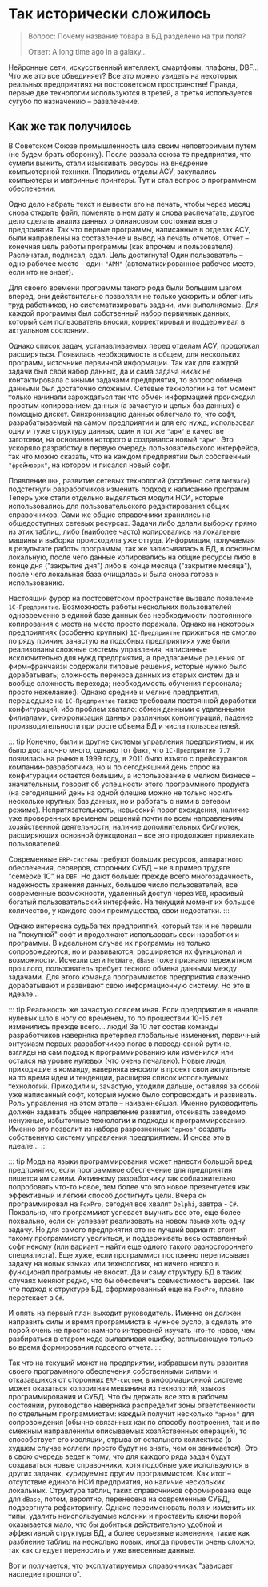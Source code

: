 # Так исторически сложилось

> Вопрос: Почему название товара в БД разделено на три поля?
>
> Ответ: A long time ago in a galaxy…

Нейронные сети, искусственный интеллект, смартфоны, плафоны, DBF… Что же это все объединяет? Все это можно увидеть на некоторых реальных предприятиях на постсоветском пространстве! Правда, первые две технологии используются в третей, а третья используется сугубо по назначению – развлечение.

## Как же так получилось

В Советском Союзе промышленность шла своим неповторимым путем (не будем брать оборонку). После развала союза те предприятия, что сумели выжить, стали изыскивать ресурсы на внедрение компьютерной техники. Плодились отделы АСУ, закупались компьютеры и матричные принтеры. Тут и стал вопрос о программном обеспечении.

Одно дело набрать текст и вывести его на печать, чтобы через месяц снова открыть файл, поменять в нем дату и снова распечатать, другое дело сделать анализ данных о финансовом состоянии всего предприятия. Так что первые программы, написанные в отделах АСУ, были направлены на составление и вывод на печать отчетов. Отчет – конечная цель работы программы (как впрочем и пользователя). Распечатал, подписал, сдал. Цель достигнута! Один пользователь – одно рабочее место – один `"АРМ"` (автоматизированное рабочее место, если кто не знает).

Для своего времени программы такого рода были большим шагом вперед, они действительно позволяли не только ускорить и облегчить труд работников, но систематизировать задачи, ими выполняемые. Для каждой программы был собственный набор первичных данных, который сам пользователь вносил, корректировал и поддерживал в актуальном состоянии.

Однако список задач, устанавливаемых перед отделам АСУ, продолжал расширяться. Появилась необходимость в общем, для нескольких программ, источнике первичной информации. Так как для каждой задачи был свой набор данных, да и сама задача никак не контактировала с иными задачами предприятия, то вопрос обмена данными был достаточно сложным. Сетевые технологии на тот момент только начинали зарождаться так что обмен информацией происходил простым копированием данных (а зачастую и целых баз данных) с помощью дискет. Синхронизацию данных облегчало то, что софт, разрабатываемый на самом предприятии и для его нужд, использовал одну и туже структуру данных, один и тот же `"арм"` в качестве заготовки, на основании которого и создавался новый `"арм"`. Это ускоряло разработку в первую очередь пользовательского интерфейса, так что можно сказать, что на каждом предприятии был собственный `"фреймворк"`, на котором и писался новый софт.

Появление `DBF`, развитие сетевых технологий (особенно сети `NetWare`) подстегнули разработчиков изменить подход к написанию программ. Теперь уже стали отдельно выделяться модули НСИ, которые использовались для пользовательского редактирования общих справочников. Сами же общие справочники хранились на общедоступных сетевых ресурсах. Задачи либо делали выборку прямо из этих таблиц, либо (наиболее часто) копировались на локальные машины и выборка происходила уже оттуда. Информация, получаемая в результате работы программы, так же записывалась в БД, в основном локальную, после чего данные копировались на общие ресурсы либо в конце дня ("закрытие дня") либо в конце месяца ("закрытие месяца"), после чего локальная база очищалась и была снова готова к использованию.

Настоящий фурор на постсоветском пространстве вызвало появление `1С-Предприятие`. Возможность работы нескольких пользователей одновременно в единой базе данных без необходимости постоянного копирования с места на место просто поражала. Однако на некоторых предприятиях (особенно крупных) `1С-Предприятие` прижиться не смогло по ряду причин: зачастую на подобных предприятиях уже были реализованы сложные системы управления, написанные исключительно для нужд предприятия, а предлагаемые решения от фирм-франчайзи содержали типовые решения, которые нужно было дорабатывать; сложность переноса данных из старых систем да и вообще сложность перехода; необходимость обучения персонала; просто нежелание:). Однако средние и мелкие предприятия, перешедшие на `1С-Предприятие` также требовали постоянной доработки конфигураций, ибо проблем хватало: обмен данными с удаленными филиалами, синхронизация данных различных конфигураций, падение производительности при росте объема БД и числа пользователей.

::: tip
Конечно, были и другие системы управления предприятием, и их было достаточно много, однако тот факт, что `1С-Предприятие 7.7` появилась на рынке в 1999 году, в 2011 было изъято с прейскурантов компании-разработчика, но и по сегодняшний день спрос на конфигурации остается большим, а использование в мелком бизнесе – значительным, говорит об успешности этого программного продукта (на сегодняшний день на одной флешке можно не только носить несколько крупных баз данных, но и работать с ними в сетевом режиме). Непритязательность, невысокий порог вхождения, наличие уже проверенных временем решений почти по всем направлениям хозяйственной деятельности, наличие дополнительных библиотек, расширяющих основной функционал – все это продолжает привлекать пользователей.

Современные `ERP-системы` требуют больших ресурсов, аппаратного обеспечения, серверов, сторонних СУБД – не в пример трудяге "семерке 1С" на `DBF`. Но дают больше: прежде всего многозадачность, надежность хранения данных, большое число пользователей, все современные возможности, удаленный доступ через `WEB`, красивый богатый пользовательский интерфейс. На текущий момент их большое количество, у каждого свои преимущества, свои недостатки.
:::

Однако интересна судьба тех предприятий, который так и не перешли на "покупной" софт и продолжают использовать свои наработки и программы. В идеальном случае их программы не только сопровождаются, но и развиваются, расширяется их функционал и возможности. Исчезли сети `NetWare`, `dBase` тоже признано пережитком прошлого, пользователь требует тесного обмена данными между задачами. Для этого команда программистов предприятия слаженно дорабатывают и развивают свою информационную систему. Но это в идеале…

::: tip
Реальность же зачастую совсем иная. Если предприятие в начале нулевых шло в ногу со временем, то по прошествии 10-15 лет изменились прежде всего… люди! За 10 лет состав команды разработчиков наверняка претерпел глобальные изменения, первичный энтузиазм первых разработчиков погас в повседневной рутине, взгляды на сам подход к  программированию или изменился или остался на уровне нулевых (что очень печально). Новые люди, приходящие в команду, наверняка вносили в проект свои актуальные на то время идеи и тенденции, расширяя список используемых технологий. Приходили и, зачастую, уходили дальше, оставляя за собой уже написанный софт, который нужно было сопровождать и развивать. Роль управления на этом этапе – наиважнейшая. Именно руководитель должен задавать общее направление развития, отсеивать заведомо ненужные, избыточные технологии и подходы к программированию. Именно это позволит из набора разрозненных `"армов"` создать собственную систему управления предприятием. И снова это в идеале…
:::

::: tip
Мода на языки программирования может нанести большой вред предприятию, если программное обеспечение для предприятия пишется им самим. Активному разработчику так соблазнительно попробовать что-то новое, тем более что это новое презентуется как эффективный и легкий способ достигнуть цели. Вчера он программировал на `FoxPro`, сегодня все хвалят `Delphi`,  завтра -  `C#`. Похвально, что программист успевает выучить все это, еще более похвально, если он успевает реализовать на новом языке хоть одну задачу. Но для самого предприятия это не лучший вариант: стоит такому программисту уволиться, и поддерживать весь оставленный софт некому (или вариант – найти еще одного такого разностороннего специалиста). Еще хуже, если программист постоянно переписывает задачу на новых языках или технологиях, но ничего нового в функционал программы не вносит. Да и саму структуру БД в таких случаях меняют редко, что бы обеспечить совместимость версий. Так что подход к структуре БД, сформированный еще на `FoxPro`, плавно перетекает в `C#`.

И опять на первый план выходит руководитель. Именно он должен направить силы и время программиста в нужное русло, а сделать это порой очень не просто: намного интересней изучать что-то новое, чем разбираться в старом коде вылавливая ошибку, всплывающую только во время формирования годового отчета.
:::

Так что на текущий монет на предприятии, избравшем путь развития своего программного обеспечения собственными силами и отказавшихся от сторонних `ERP-систем`, в информационной системе может оказаться колоритная мешанина из технологий, языков программирования и СУБД. Что бы держать все это в рабочем состоянии, руководство наверняка распределит зоны ответственности по отдельным программистам: каждый получит несколько `"армов"` для сопровождения (обычно связанных как по способу построения, так и по смежным направлениям описываемых хозяйственных операций), то способствует его изоляции, отрыва от остального коллектива (в худшем случае коллеги просто будут не знать, чем он занимается). Это в свою очередь ведет к тому, что для каждого ряда задач будут создаваться новые справочники, хотя подобные уже используются в других задачах, курируемых другим программистом. Как итог – отсутствие единого НСИ предприятия, но наличие нескольких локальных. Структура таблиц таких справочников сформирована еще для `dBase`, потом, вероятно, перенесена на современные СУБД, подвергнута рефакторингу. Однако переименовать поля и изменить их типы, удалить неиспользуемые колонки и проставить ключи порой оказывается мало, что бы добиться действительно удобной и эффективной структуры БД, а более серьезные изменения, такие как разбиение таблиц на несколько новых, иногда провести очень сложно, так как следует переносить и уже внесенные данные.

Вот и получается, что эксплуатируемых справочниках "зависает наследие прошлого".
